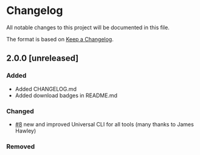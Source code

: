 # Changelog

All notable changes to this project will be documented in this file.

The format is based on [Keep a Changelog](https://keepachangelog.com/en/1.0.0/).

## 2.0.0 [unreleased]

### Added
* Added CHANGELOG.md
* Added download badges in README.md

### Changed
* [#8](https://github.com/stlehmann/pdftools/pull/8) new and improved Universal CLI for all tools (many thanks to James Hawley)

### Removed
